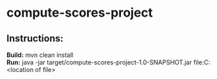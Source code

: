 # compute-scores-project

## Instructions: <br>
**Build:** mvn clean install <br>
**Run:** java -jar target/compute-scores-project-1.0-SNAPSHOT.jar file:C:\<location of file>
